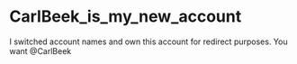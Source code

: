 # CarlBeek_is_my_new_account
I switched account names and own this account for redirect purposes. You want @CarlBeek
